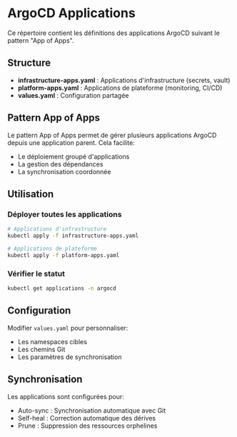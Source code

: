 # ArgoCD Applications

Ce répertoire contient les définitions des applications ArgoCD suivant le pattern "App of Apps".

## Structure

- **infrastructure-apps.yaml** : Applications d'infrastructure (secrets, vault)
- **platform-apps.yaml** : Applications de plateforme (monitoring, CI/CD)
- **values.yaml** : Configuration partagée

## Pattern App of Apps

Le pattern App of Apps permet de gérer plusieurs applications ArgoCD depuis une application parent. Cela facilite:
- Le déploiement groupé d'applications
- La gestion des dépendances
- La synchronisation coordonnée

## Utilisation

### Déployer toutes les applications

```bash
# Applications d'infrastructure
kubectl apply -f infrastructure-apps.yaml

# Applications de plateforme
kubectl apply -f platform-apps.yaml
```

### Vérifier le statut

```bash
kubectl get applications -n argocd
```

## Configuration

Modifier `values.yaml` pour personnaliser:
- Les namespaces cibles
- Les chemins Git
- Les paramètres de synchronisation

## Synchronisation

Les applications sont configurées pour:
- Auto-sync : Synchronisation automatique avec Git
- Self-heal : Correction automatique des dérives
- Prune : Suppression des ressources orphelines
